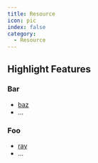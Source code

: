 ```yaml
---
title: Resource
icon: pic
index: false
category:
  - Resource
---
```


## Highlight Features

### Bar

- [baz](bar/baz.md)
- ...

### Foo

- [ray](foo/ray.md)
- ...
